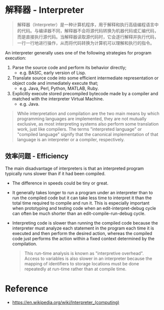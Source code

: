 # 解释器 - Interpreter

> 解释器（Interpreter）是一种计算机程序，用于解释和执行高级编程语言中的代码。与编译器不同，解释器不会将源代码转换为机器代码或汇编代码，而是直接执行源代码。当解释器读取源代码时，它会逐行解释并执行代码，一行一行地进行操作，从而将代码转换为计算机可以理解和执行的指令。

An interpreter generally uses one of the following strategies for program execution:

1. Parse the source code and perform its behavior directly;
    * e.g. BASIC, early version of Lisp.
2. Translate source code into some efficient intermediate representation or object code and immediately execute that;
    * e.g. Java, Perl, Python, MATLAB, Ruby.
3. Explicitly execute stored precompiled bytecode made by a compiler and matched with the interpreter Virtual Machine.
    * e.g. Java.

> While interpretation and compilation are the two main means by which programming languages are implemented, they are not mutually exclusive, as most interpreting systems also perform some translation work, just like compilers. The terms "interpreted language" or "compiled language" signify that the canonical implementation of that language is an interpreter or a compiler, respectively.

## 效率问题 - Efficiency

The main disadvantage of interpreters is that an interpreted program typically runs slower than if it had been compiled.

* The difference in speeds could be tiny or great.

* It generally takes longer to run a program under an interpreter than to run the compiled code but it can take less time to interpret it than the total time required to compile and run it. This is especially important when prototyping and testing code when an edit-interpret-debug cycle can often be much shorter than an edit-compile-run-debug cycle.

* Interpreting code is slower than running the compiled code because the interpreter must analyze each statement in the program each time it is executed and then perform the desired action, whereas the compiled code just performs the action within a fixed context determined by the compilation. 

    > This run-time analysis is known as "interpretive overhead". Access to variables is also slower in an interpreter because the mapping of identifiers to storage locations must be done repeatedly at run-time rather than at compile time.

# Reference

* https://en.wikipedia.org/wiki/Interpreter_(computing)